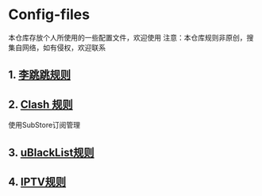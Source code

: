 # Config-files
本仓库存放个人所使用的一些配置文件，欢迎使用
注意：本仓库规则非原创，搜集自网络，如有侵权，欢迎联系
## 1. [李跳跳规则](%E6%9D%8E%E8%B7%B3%E8%B7%B3)
## 2. [Clash 规则](Clash.yaml)
  使用SubStore订阅管理
## 3. [uBlackList规则](BlockList)
## 4. [IPTV规则](test_channels.m3u)
